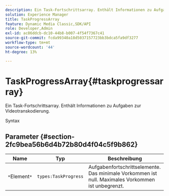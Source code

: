 ```yaml
---
description: Ein Task-Fortschrittsarray. Enthält Informationen zu Aufgaben zur Videotranskodierung.
solution: Experience Manager
title: TaskProgressArray
feature: Dynamic Media Classic,SDK/API
role: Developer,Admin
exl-id: ac86ddcb-dc10-44b8-b007-4f54f7367c41
source-git-commit: fcda99340a18d5037157723bb3bdca5fa9df3277
workflow-type: tm+mt
source-wordcount: '44'
ht-degree: 13%

---
```


# TaskProgressArray{#taskprogressarray}

Ein Task-Fortschrittsarray. Enthält Informationen zu Aufgaben zur Videotranskodierung.

Syntax

## Parameter {#section-2fc9bea56b6d4b72b80d4f04c5f9b862}

| Name | Typ | Beschreibung |
|---|---|---|
| `*`Element`*` | `types:TaskProgress` | Aufgabenfortschrittselemente. Das minimale Vorkommen ist null. Maximales Vorkommen ist unbegrenzt. |
